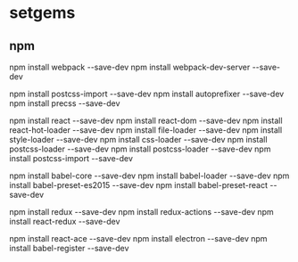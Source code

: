 # setgems

## npm

npm install webpack --save-dev
npm install webpack-dev-server --save-dev

npm install postcss-import --save-dev
npm install autoprefixer --save-dev
npm install precss --save-dev

npm install react --save-dev
npm install react-dom --save-dev
npm install react-hot-loader --save-dev
npm install file-loader --save-dev
npm install style-loader --save-dev
npm install css-loader --save-dev
npm install postcss-loader --save-dev
npm install postcss-loader --save-dev
npm install postcss-import --save-dev

npm install babel-core --save-dev
npm install babel-loader --save-dev
npm install babel-preset-es2015 --save-dev
npm install babel-preset-react --save-dev

npm install redux --save-dev
npm install redux-actions --save-dev
npm install react-redux --save-dev

npm install react-ace --save-dev
npm install electron --save-dev
npm install babel-register --save-dev
